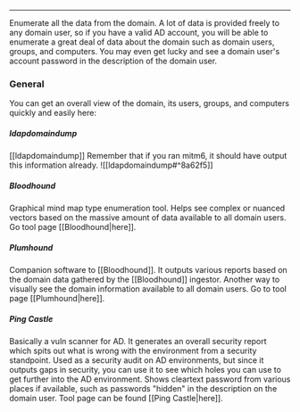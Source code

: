 -- -
Enumerate all the data from the domain. A lot of data is provided freely to any domain user, so if you have a valid AD account, you will be able to enumerate a great deal of data about the domain such as domain users, groups, and computers. You may even get lucky and see a domain user's account password in the description of the domain user. 
### General
You can get an overall view of the domain, its users, groups, and computers quickly and easily here:
##### ldapdomaindump
[[ldapdomaindump]]
Remember that if you ran mitm6, it should have output this information already.
![[ldapdomaindump#^8a62f5]]
##### Bloodhound
Graphical mind map type enumeration tool. Helps see complex or nuanced vectors based on the massive amount of data available to all domain users. Go tool page [[Bloodhound|here]].
##### Plumhound
Companion software to [[Bloodhound]]. It outputs various reports based on the domain data gathered by the [[Bloodhound]] ingestor. Another way to visually see the domain information available to all domain users. Go to tool page [[Plumhound|here]].
##### Ping Castle
Basically a vuln scanner for AD. It generates an overall security report which spits out what is wrong with the environment from a security standpoint. Used as a security audit on AD environments, but since it outputs gaps in security, you can use it to see which holes you can use to get further into the AD environment. Shows cleartext password from various places if available, such as passwords "hidden" in the description on the domain user. Tool page can be found [[Ping Castle|here]].